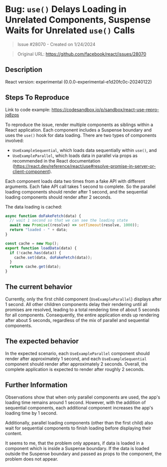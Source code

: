 # Bug: `use()` Delays Loading in Unrelated Components, Suspense Waits for Unrelated `use()` Calls

> Issue #28070 - Created on 1/24/2024

> Original URL: https://github.com/facebook/react/issues/28070

## Description

React version: experimental (0.0.0-experimental-e1d20fc0c-20240122)

## Steps To Reproduce

Link to code example: https://codesandbox.io/p/sandbox/react-use-repro-jq8zqs

To reproduce the issue, render multiple components as siblings within a React application. Each component includes a Suspense boundary and uses the `use()` hook for data loading. There are two types of components involved:

- `UseExampleSequential`, which loads data sequentially within `use()`, and
- `UseExampleParallel`, which loads data in parallel via props as recommended in the React documentation (https://react.dev/reference/react/use#resolve-promise-in-server-or-client-component).

Each component loads data two times from a fake API with different arguments. Each fake API call takes 1 second to complete. So the parallel loading components should render after 1 second, and the sequential loading components should render after 2 seconds.

The data loading is cached:

```js
async function doFakeFetch(data) {
  // wait 1 second so that we can see the loading state
  await new Promise((resolve) => setTimeout(resolve, 1000));
  return "loaded - " + data;
}

const cache = new Map();
export function loadData(data) {
  if (!cache.has(data)) {
    cache.set(data, doFakeFetch(data));
  }
  return cache.get(data);
}
```

## The current behavior

Currently, only the first child component (`UseExampleParallel`) displays after 1 second. All other children components delay their rendering until all promises are resolved, leading to a total rendering time of about 5 seconds for all components. Consequently, the entire application ends up rendering after about 5 seconds, regardless of the mix of parallel and sequential components.


## The expected behavior

In the expected scenario, each `UseExampleParallel` component should render after approximately 1 second, and each `UseExampleSequential` component should render after approximately 2 seconds. Overall, the complete application is expected to render after roughly 2 seconds.

## Further Information

Observations show that when only parallel components are used, the app's loading time remains around 1 second. However, with the addition of sequential components, each additional component increases the app's loading time by 1 second. 

Additionally, parallel loading components (other than the first child) also wait for sequential components to finish loading before displaying their content.

It seems to me, that the problem only appears, if data is loaded in a component which is inside a Suspense boundary. If the data is loaded outside the Suspense boundary and passed as props to the component, the problem does not appear.

